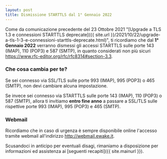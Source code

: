 ```yaml
---
layout: post
title: Dismissione STARTTLS dal 1° Gennaio 2022
---
```



Come da comunicazione precedente del 23 Ottobre 2021 "[Upgrade a TLS 1.3 e connessioni STARTTLS deprecate]({{ site.url }}/2021/10/22/upgrade-a-tls-1-3-e-connessioni-starttls-deprecate.html)", ti ricordiamo che dal **1° Gennaio 2022** verranno dismessi gli accessi STARTTLS sulle porte 143 (IMAP), 110 (POP3) e 587 (SMTP), in quanto considerati non più sicuri <a href="https://www.rfc-editor.org/rfc/rfc8314#section-3.3">https://www.rfc-editor.org/rfc/rfc8314#section-3.3</a>.

### Che cosa cambia per te?

Se sei connesso via SSL/TLS sulle porte 993 (IMAP), 995 (POP3) o 465 (SMTP), non devi cambiare alcuna impostazione.

Se invece sei connesso via STARTTLS sulle porte 143 (IMAP), 110 (POP3) o 587 (SMTP), allora ti invitiamo **entro fine anno** a passare a SSL/TLS sulle rispettive porte 993 (IMAP), 995 (POP3) e 465 (SMTP).


### Webmail

Ricordiamo che in caso di urgenza è sempre disponibile online l'accesso tramite webmail all'indirizzo <a href="http://webmail.ewake.it">http://webmail.ewake.it</a>.

Scusandoci in anticipo per eventuali disagi, rimaniamo a disposizione per informazioni ed assistenza ai [seguenti recapiti]({{ site.mainurl }}).
